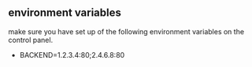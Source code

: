 ## environment variables

make sure you have set up of the following environment variables on the control panel.

- BACKEND=1.2.3.4:80;2.4.6.8:80


